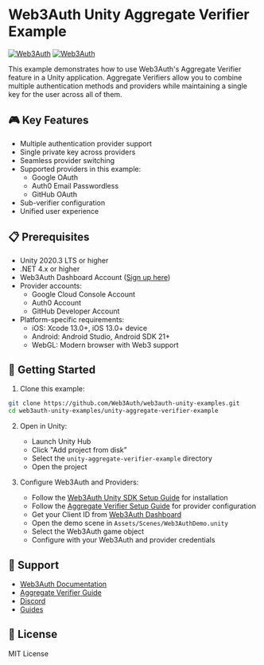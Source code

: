 # Web3Auth Unity Aggregate Verifier Example

[![Web3Auth](https://img.shields.io/badge/Web3Auth-SDK-blue)](https://web3auth.io/docs/sdk/pnp/unity)
[![Web3Auth](https://img.shields.io/badge/Web3Auth-Community-cyan)](https://community.web3auth.io)

This example demonstrates how to use Web3Auth's Aggregate Verifier feature in a Unity application. Aggregate Verifiers allow you to combine multiple authentication methods and providers while maintaining a single key for the user across all of them.

## 🎮 Key Features

- Multiple authentication provider support
- Single private key across providers
- Seamless provider switching
- Supported providers in this example:
  - Google OAuth
  - Auth0 Email Passwordless
  - GitHub OAuth
- Sub-verifier configuration
- Unified user experience

## 📋 Prerequisites

- Unity 2020.3 LTS or higher
- .NET 4.x or higher
- Web3Auth Dashboard Account ([Sign up here](https://dashboard.web3auth.io))
- Provider accounts:
  - Google Cloud Console Account
  - Auth0 Account
  - GitHub Developer Account
- Platform-specific requirements:
  - iOS: Xcode 13.0+, iOS 13.0+ device
  - Android: Android Studio, Android SDK 21+
  - WebGL: Modern browser with Web3 support

## 🚀 Getting Started

1. Clone this example:
```bash
git clone https://github.com/Web3Auth/web3auth-unity-examples.git
cd web3auth-unity-examples/unity-aggregate-verifier-example
```

2. Open in Unity:
   - Launch Unity Hub
   - Click "Add project from disk"
   - Select the `unity-aggregate-verifier-example` directory
   - Open the project

3. Configure Web3Auth and Providers:
   - Follow the [Web3Auth Unity SDK Setup Guide](https://web3auth.io/docs/sdk/pnp/unity/installation) for installation
   - Follow the [Aggregate Verifier Setup Guide](https://web3auth.io/docs/auth-provider-setup/aggregate-verifier) for provider configuration
   - Get your Client ID from [Web3Auth Dashboard](https://dashboard.web3auth.io)
   - Open the demo scene in `Assets/Scenes/Web3AuthDemo.unity`
   - Select the Web3Auth game object
   - Configure with your Web3Auth and provider credentials

## 🤝 Support

- [Web3Auth Documentation](https://web3auth.io/docs/sdk/pnp/unity)
- [Aggregate Verifier Guide](https://web3auth.io/docs/auth-provider-setup/aggregate-verifier)
- [Discord](https://discord.gg/web3auth)
- [Guides](https://web3auth.io/docs/guides)

## 📝 License

MIT License 